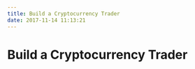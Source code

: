 ```yaml
---
title: Build a Cryptocurrency Trader
date: 2017-11-14 11:13:21
---
```


# Build a Cryptocurrency Trader
